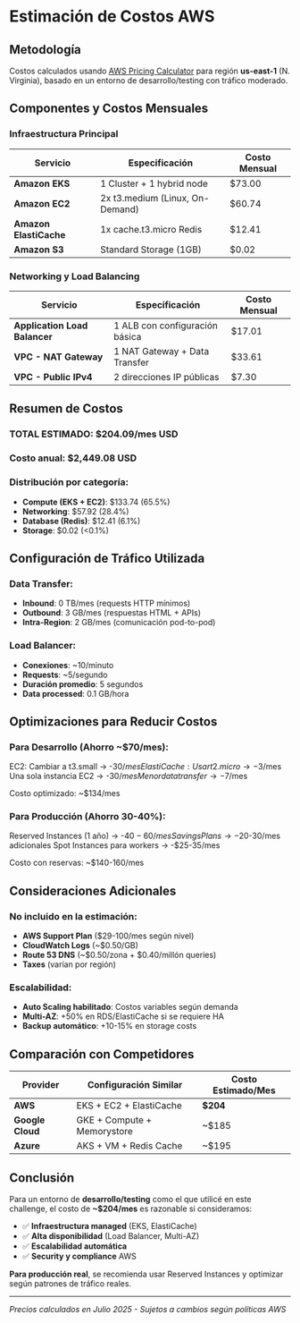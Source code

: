 # Estimación de Costos AWS

## Metodología
Costos calculados usando [AWS Pricing Calculator](https://calculator.aws/) para región **us-east-1** (N. Virginia), basado en un entorno de desarrollo/testing con tráfico moderado.

## Componentes y Costos Mensuales

### Infraestructura Principal
| Servicio | Especificación | Costo Mensual |
|----------|----------------|---------------|
| **Amazon EKS** | 1 Cluster + 1 hybrid node | $73.00 |
| **Amazon EC2** | 2x t3.medium (Linux, On-Demand) | $60.74 |
| **Amazon ElastiCache** | 1x cache.t3.micro Redis | $12.41 |
| **Amazon S3** | Standard Storage (1GB) | $0.02 |

### Networking y Load Balancing
| Servicio | Especificación | Costo Mensual |
|----------|----------------|---------------|
| **Application Load Balancer** | 1 ALB con configuración básica | $17.01 |
| **VPC - NAT Gateway** | 1 NAT Gateway + Data Transfer | $33.61 |
| **VPC - Public IPv4** | 2 direcciones IP públicas | $7.30 |

## Resumen de Costos

### **TOTAL ESTIMADO: $204.09/mes USD**
### **Costo anual: $2,449.08 USD**

### Distribución por categoría:
- **Compute (EKS + EC2)**: $133.74 (65.5%)
- **Networking**: $57.92 (28.4%)
- **Database (Redis)**: $12.41 (6.1%)
- **Storage**: $0.02 (<0.1%)

## Configuración de Tráfico Utilizada

### Data Transfer:
- **Inbound**: 0 TB/mes (requests HTTP mínimos)
- **Outbound**: 3 GB/mes (respuestas HTML + APIs)
- **Intra-Region**: 2 GB/mes (comunicación pod-to-pod)

### Load Balancer:
- **Conexiones**: ~10/minuto
- **Requests**: ~5/segundo
- **Duración promedio**: 5 segundos
- **Data processed**: 0.1 GB/hora

## Optimizaciones para Reducir Costos

### Para Desarrollo (Ahorro ~$70/mes):

EC2: Cambiar a t3.small → -$30/mes
ElastiCache: Usar t2.micro → -$3/mes
Una sola instancia EC2 → -$30/mes
Menor data transfer → -$7/mes

Costo optimizado: ~$134/mes

### Para Producción (Ahorro 30-40%):

Reserved Instances (1 año) → -$40-60/mes
Savings Plans → -$20-30/mes adicionales
Spot Instances para workers → -$25-35/mes

Costo con reservas: ~$140-160/mes

## Consideraciones Adicionales

### No incluido en la estimación:
- **AWS Support Plan** ($29-100/mes según nivel)
- **CloudWatch Logs** (~$0.50/GB)
- **Route 53 DNS** (~$0.50/zona + $0.40/millón queries)
- **Taxes** (varían por región)

### Escalabilidad:
- **Auto Scaling habilitado**: Costos variables según demanda
- **Multi-AZ**: +50% en RDS/ElastiCache si se requiere HA
- **Backup automático**: +10-15% en storage costs

## Comparación con Competidores

| Provider | Configuración Similar | Costo Estimado/Mes |
|----------|----------------------|-------------------|
| **AWS** | EKS + EC2 + ElastiCache | **$204** |
| **Google Cloud** | GKE + Compute + Memorystore | ~$185 |
| **Azure** | AKS + VM + Redis Cache | ~$195 |

## Conclusión

Para un entorno de **desarrollo/testing** como el que utilicé en este challenge, el costo de **~$204/mes** es razonable si consideramos:

- ✅ **Infraestructura managed** (EKS, ElastiCache)
- ✅ **Alta disponibilidad** (Load Balancer, Multi-AZ)
- ✅ **Escalabilidad automática**
- ✅ **Security y compliance** AWS

**Para producción real**, se recomienda usar Reserved Instances y optimizar según patrones de tráfico reales.

---
*Precios calculados en Julio 2025 - Sujetos a cambios según políticas AWS*
